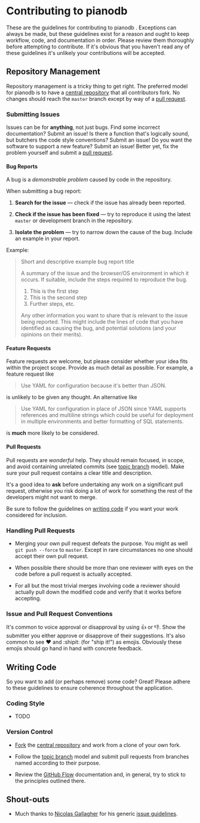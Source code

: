 # Contributing to pianodb
These are the guidelines for contributing to pianodb . Exceptions can always be
made, but these guidelines exist for a reason and ought to keep workflow, code,
and documentation in order. Please review them thoroughly before attempting to
contribute. If it's obvious that you haven't read any of these guidelines it's
unlikely your contributions will be accepted.

## Repository Management
Repository management is a tricky thing to get right. The preferred model for
pianodb is to have a [central repository][repo] that all contributors fork. No
changes should reach the `master` branch except by way of a [pull request].

### Submitting Issues
Issues can be for **anything**, not just bugs. Find some incorrect
documentation?  Submit an issue! Is there a function that's logically sound,
but butchers the code style conventions? Submit an issue! Do you want the
software to support a new feature? Submit an issue! Better yet, fix the problem
yourself and submit a [pull request].

#### Bug Reports
A bug is a _demonstrable problem_ caused by code in the repository.

When submitting a bug report:
1. **Search for the issue** &mdash; check if the issue has already been
   reported.

2. **Check if the issue has been fixed** &mdash; try to reproduce it using the
   latest `master` or development branch in the repository.

3. **Isolate the problem** &mdash; try to narrow down the cause of the bug.
   Include an example in your report.

Example:

> Short and descriptive example bug report title
>
> A summary of the issue and the browser/OS environment in which it occurs. If
> suitable, include the steps required to reproduce the bug.
>
> 1. This is the first step
> 2. This is the second step
> 3. Further steps, etc.
>
> Any other information you want to share that is relevant to the issue being
> reported. This might include the lines of code that you have identified as
> causing the bug, and potential solutions (and your opinions on their
> merits).

#### Feature Requests
Feature requests are welcome, but please consider whether your idea fits within
the project scope. Provide as much detail as possible. For example, a feature
request like
> Use YAML for configuration because it's better than JSON.

is unlikely to be given any thought. An alternative like
> Use YAML for configuration in place of JSON since YAML supports references
> and multiline strings which could be useful for deployment in multiple
> environments and better formatting of SQL statements.

is **much** more likely to be considered.

#### Pull Requests
Pull requests are _wonderful_ help. They should remain focused, in scope, and
avoid containing unrelated commits (see [topic branch] model). Make sure your
pull request contains a clear title and description.

It's a good idea to **ask** before undertaking any work on a significant pull
request, otherwise you risk doing a lot of work for something the rest of the
developers might not want to merge.

Be sure to follow the guidelines on [writing code](#writing-code) if you want
your work considered for inclusion.

### Handling Pull Requests
- Merging your own pull request defeats the purpose. You might as well
  `git push --force` to `master`. Except in rare circumstances no one should
  accept their own pull request.

- When possible there should be more than one reviewer with eyes on the code
  before a pull request is actually accepted.

- For all but the most trivial merges involving code a reviewer should actually
  pull down the modified code and verify that it works before accepting.

### Issue and Pull Request Conventions
It's common to voice approval or disapproval by using :+1: or :-1:. Show the
submitter you either approve or disapprove of their suggestions. It's also
common to see :heart: and :shipit: (for "ship it!") as emojis. Obviously these
emojis should go hand in hand with concrete feedback.

## Writing Code
So you want to add (or perhaps remove) some code? Great! Please adhere to these
guidelines to ensure coherence throughout the application.

### Coding Style
- TODO

### Version Control
- [Fork][forking] the [central repository][repo] and work from a clone of your
own fork.

- Follow the [topic branch] model and submit pull requests from branches named
according to their purpose.

- Review the [GitHub Flow] documentation and, in general, try to stick to the
principles outlined there.

## Shout-outs
- Much thanks to [Nicolas Gallagher] for his generic [issue guidelines].

[repo]: https://github.com/reillysiemens/pianodb
[pull request]: https://help.github.com/articles/using-pull-requests/
[forking]: https://help.github.com/articles/fork-a-repo/
[topic branch]: https://git-scm.com/book/en/v2/Git-Branching-Branching-Workflows#Topic-Branches
[rustfmt]: https://github.com/rust-lang-nursery/rustfmt
[Rust book]: https://doc.rust-lang.org/book/
[Rust by Example]: http://rustbyexample.com/
[Rust subreddit]: https://www.reddit.com/r/rust/
[GitHub Flow]: https://guides.github.com/introduction/flow/
[Nicolas Gallagher]: http://nicolasgallagher.com/
[issue guidelines]: https://github.com/necolas/issue-guidelines


